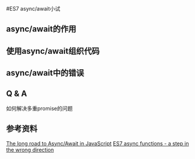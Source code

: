 #ES7 async/await小试

## async/await的作用

## 使用async/await组织代码

## async/await中的错误

## Q & A
如何解决多重promise的问题

## 参考资料
[The long road to Async/Await in JavaScript](https://thomashunter.name/blog/the-long-road-to-asyncawait-in-javascript/)
[ES7 async functions - a step in the wrong direction](https://spion.github.io/posts/es7-async-await-step-in-the-wrong-direction.html)